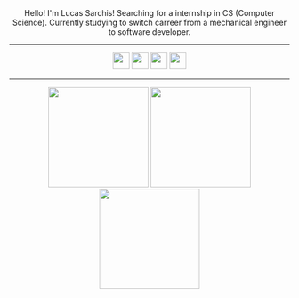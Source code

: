 <div  align="center">
  Hello! I'm Lucas Sarchis!
 Searching for a internship in CS (Computer Science).
 Currently studying to switch carreer from a mechanical engineer to software developer.
 <hr>
 <div align="center">
  <a href="mailto:lucas.sarchis@gmail.com"><img height="30em" src="https://img.shields.io/badge/Gmail-D14836?style=for-the-badge&logo=gmail&logoColor=white"/></a>
  <a href="https://api.whatsapp.com/send?phone=5532985113268"><img height="30em" src="https://img.shields.io/badge/WhatsApp-25D366?style=for-the-badge&logo=whatsapp&logoColor=white"/></a>
   <a href="https://www.linkedin.com/in/lucassarchis/"><img height="30em" src="https://img.shields.io/badge/LinkedIn-0077B5?style=for-the-badge&logo=linkedin&logoColor=white"/></a>
  <a href="https://lucassarchis.com"><img height="30em" src="https://img.shields.io/badge/dev.to-0A0A0A?style=for-the-badge&logo=devdotto&logoColor=white"/></a>
 </div>
  
  <hr>
<div  align="center">
 <img height="180em" src="https://github-readme-stats-sigma-five.vercel.app/api/?username=lucassarchis&show_icons=true&theme=material-palenight&include_all_commits=true&count_private=true"/>
 <img height="180em" src="https://github-readme-stats-sigma-five.vercel.app/api/top-langs/?username=lucassarchis&layout=compact&langs_count=6&theme=material-palenight"/>
 </div>

<div align="center">
   <img height="180em" src="http://github-readme-streak-stats.herokuapp.com?user=lucassarchis&theme=material-palenight&date_format=j%20M%5B%20Y%5D"/>
 </div>

